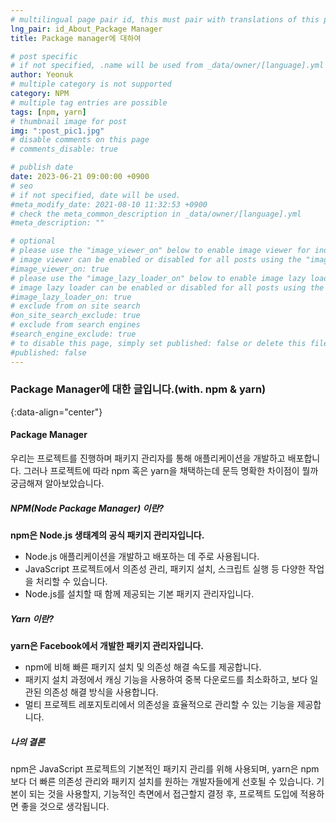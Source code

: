 ```yaml
---
# multilingual page pair id, this must pair with translations of this page. (This name must be unique)
lng_pair: id_About_Package Manager
title: Package manager에 대하여

# post specific
# if not specified, .name will be used from _data/owner/[language].yml
author: Yeonuk
# multiple category is not supported
category: NPM
# multiple tag entries are possible
tags: [npm, yarn]
# thumbnail image for post
img: ":post_pic1.jpg"
# disable comments on this page
# comments_disable: true

# publish date
date: 2023-06-21 09:00:00 +0900
# seo
# if not specified, date will be used.
#meta_modify_date: 2021-08-10 11:32:53 +0900
# check the meta_common_description in _data/owner/[language].yml
#meta_description: ""

# optional
# please use the "image_viewer_on" below to enable image viewer for individual pages or posts (_posts/ or [language]/_posts folders).
# image viewer can be enabled or disabled for all posts using the "image_viewer_posts: true" setting in _data/conf/main.yml.
#image_viewer_on: true
# please use the "image_lazy_loader_on" below to enable image lazy loader for individual pages or posts (_posts/ or [language]/_posts folders).
# image lazy loader can be enabled or disabled for all posts using the "image_lazy_loader_posts: true" setting in _data/conf/main.yml.
#image_lazy_loader_on: true
# exclude from on site search
#on_site_search_exclude: true
# exclude from search engines
#search_engine_exclude: true
# to disable this page, simply set published: false or delete this file
#published: false
---
```


<!-- outline-start -->

### Package Manager에 대한 글입니다.(with. npm & yarn)

{:data-align="center"}

<!-- outline-end -->

#### Package Manager

우리는 프로젝트를 진행하며 패키지 관리자를 통해 애플리케이션을 개발하고 배포합니다.
그러나 프로젝트에 따라 npm 혹은 yarn을 채택하는데 문득 명확한 차이점이 뭘까 궁금해져 알아보았습니다.

##### NPM(Node Package Manager) 이란?

**npm은 Node.js 생태계의 공식 패키지 관리자입니다.**

- Node.js 애플리케이션을 개발하고 배포하는 데 주로 사용됩니다.
- JavaScript 프로젝트에서 의존성 관리, 패키지 설치, 스크립트 실행 등 다양한 작업을 처리할 수 있습니다.
- Node.js를 설치할 때 함께 제공되는 기본 패키지 관리자입니다.

##### Yarn 이란?

**yarn은 Facebook에서 개발한 패키지 관리자입니다.**

- npm에 비해 빠른 패키지 설치 및 의존성 해결 속도를 제공합니다.
- 패키지 설치 과정에서 캐싱 기능을 사용하여 중복 다운로드를 최소화하고, 보다 일관된 의존성 해결 방식을 사용합니다.
- 멀티 프로젝트 레포지토리에서 의존성을 효율적으로 관리할 수 있는 기능을 제공합니다.

##### 나의 결론

npm은 JavaScript 프로젝트의 기본적인 패키지 관리를 위해 사용되며, yarn은 npm보다 더 빠른 의존성 관리와 패키지 설치를 원하는 개발자들에게 선호될 수 있습니다.
기본이 되는 것을 사용할지, 기능적인 측면에서 접근할지 결정 후, 프로젝트 도입에 적용하면 좋을 것으로 생각됩니다.
